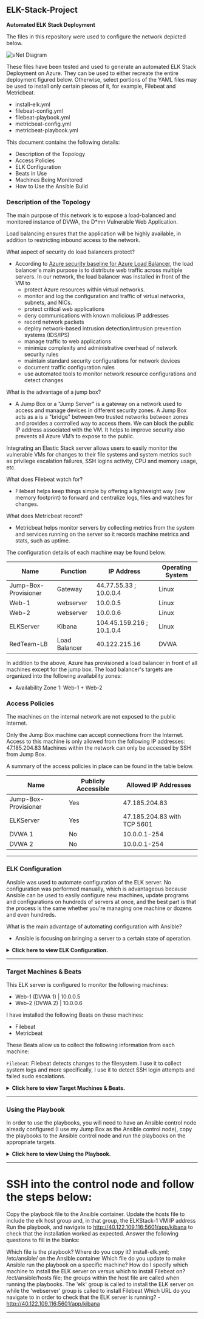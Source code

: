 ## ELK-Stack-Project
**Automated ELK Stack Deployment**
 
The files in this repository were used to configure the network depicted below.

![vNet Diagram](https://github.com/Diablo5G/ELK-Stack-Project/blob/main/Resources/Diagrams/ELK-Project-V1.jpg)
 
These files have been tested and used to generate an automated ELK Stack Deployment on Azure. They can be used to either recreate the entire deployment figured below. Otherwise, select portions of the YAML files may be used to install only certain pieces of it, for example, Filebeat and Metricbeat.

  - install-elk.yml
  - filebeat-config.yml
  - filebeat-playbook.yml
  - metricbeat-config.yml
  - metricbeat-playbook.yml
 
This document contains the following details:
- Description of the Topology
- Access Policies
- ELK Configuration
- Beats in Use
- Machines Being Monitored
- How to Use the Ansible Build
 
### Description of the Topology

The main purpose of this network is to expose a load-balanced and monitored instance of DVWA, the D*mn Vulnerable Web Application.

Load balancing ensures that the application will be highly available, in addition to restricting inbound access to the network.

What aspect of security do load balancers protect?
- According to [Azure security baseline for Azure Load Balancer](https://bit.ly/3AnSRPV), the load balancer's main purpose is to distribute web traffic across multiple servers. In our network, the load balancer was installed in front of the VM to 
   - protect Azure resources within virtual networks.
   - monitor and log the configuration and traffic of virtual networks, subnets, and NICs.
   - protect critical web applications
   - deny communications with known malicious IP addresses
   - record network packets
   - deploy network-based intrusion detection/intrusion prevention systems (IDS/IPS)
   - manage traffic to web applications
   - minimize complexity and administrative overhead of network security rules
   - maintain standard security configurations for network devices
   - document traffic configuration rules
   - use automated tools to monitor network resource configurations and detect changes

What is the advantage of a jump box?
- A Jump Box or a "Jump Server" is a gateway on a network used to access and manage devices in different security zones. A Jump Box acts as a is a "bridge" between two trusted networks between zones and provides a controlled way to access them. We can block the public IP address associated with the VM. It helps to improve security also prevents all Azure VM’s to expose to the public.

Integrating an Elastic Stack server allows users to easily monitor the vulnerable VMs for changes to their file systems and system metrics such as privilege escalation failures, SSH logins activity, CPU and memory usage, etc.

What does Filebeat watch for?
- Filebeat helps keep things simple by offering a lightweight way (low memory footprint) to forward and centralize logs, files and watches for changes.

What does Metricbeat record?
- Metricbeat helps monitor servers by collecting metrics from the system and services running on the server so it records machine metrics and stats, such as uptime.

The configuration details of each machine may be found below.
 
| Name     | Function | IP Address | Operating System |
|----------|----------|------------|------------------|
| Jump-Box-Provisioner | Gateway  | 44.77.55.33 ; 10.0.0.4   | Linux            |
| Web-1        |webserver    | 10.0.0.5     | Linux            |
| Web-2        |webserver    | 10.0.0.6     | Linux            |
| ELKServer    |Kibana       | 104.45.159.216 ; 10.1.0.4     | Linux            |
| RedTeam-LB|Load Balancer| 40.122.215.16| DVWA            |
 
In addition to the above, Azure has provisioned a load balancer in front of all machines except for the jump box. The load balancer's targets are organized into the following availability zones:


- Availability Zone 1: Web-1 + Web-2


### Access Policies
 
The machines on the internal network are not exposed to the public Internet.
 
Only the Jump Box machine can accept connections from the Internet. Access to this machine is only allowed from the following IP addresses: 47.185.204.83 Machines within the network can only be accessed by SSH from Jump Box.
 
A summary of the access policies in place can be found in the table below.
 
| Name     | Publicly Accessible | Allowed IP Addresses |
|----------|---------------------|----------------------|
| Jump-Box-Provisioner | Yes                 | 47.185.204.83        |
| ELKServer      | Yes                  |  47.185.204.83 with TCP 5601        |
| DVWA 1   | No                  |  10.0.0.1-254        |
| DVWA 2   | No                  |  10.0.0.1-254        |


 
---


### ELK Configuration
 
Ansible was used to automate configuration of the ELK server. No configuration was performed manually, which is advantageous because Ansible can be used to easily configure new machines, update programs and configurations on hundreds of servers at once, and the best part is that the process is the same whether you're managing one machine or dozens and even hundreds.

What is the main advantage of automating configuration with Ansible?
- Ansible is focusing on bringing a server to a certain state of operation.

<details>
<summary> <b> Click here to view ELK Configuration. </b> </summary>

---
 
The playbook implements the following tasks:

```yaml
---
- name: Configure Elk VM with Docker
  hosts: elk
  remote_user: sysadmin
  become: true
  tasks:
```

- In the above play, representing the header of the YAML file, I defined the title of my playbook based on the playbook's main goal by setting the keyword 'name:' to: "Configure Elk VM with Docker". 

Next I defined the managed nodes to target, in this case I set the keyword 'hosts:' to "elk", making sure that the playbook is run only on the machines in the "elk" group. 
To edit groups and add/remove machines from a group, the following inventory file located in /etc/ansible is used (see image below).

![hosts file editing](https://github.com/Diablo5G/ELK-Stack-Project/blob/main/Resources/Images/ConfigELK.png) 

Next I defined the user account for the SSH connection, i.e., Web_1, by setting the keyword 'remote_user:' to "Web_1".

Next I activated privilege escalation by setting the keyword 'become:' to "true". 

Following the keyword 'tasks:', the second play is defined below.

```yaml
     # Use apt module
    - name: Install docker.io
      apt:
        update_cache: yes
        name: docker.io
        state: present
```

In this play, the ansible package manager module is tasked with installing docker.io. The keyword 'update_cache:' is set to "yes" to download package information from all configured sources and their dependencies prior to installing docker, it is necessary to successfully install docker in this case. Next the keyword 'state:' is set to "present" to verify that the package is installed.

```yaml
      # Use apt module
    - name: Install pip3
      apt:
        force_apt_get: yes
        name: python3-pip
        state: present
```

In this play, the ansible package manager module is tasked with installing  'pip3', a version of the 'pip installer' which is a standard package manager used to install and maintain packages for Python.
The keyword 'force_apt_get:' is set to "yes" to force usage of apt-get instead of aptitude. The keyword 'state:' is set to "present" to verify that the package is installed.

```yaml
      # Use pip module
    - name: Install Docker python module
      pip:
        name: docker
        state: present
```

In this play the pip installer is used to install docker and also verify afterwards that docker is installed ('state: present').

```yaml
      # Use sysctl module
    - name: Use more memory
      sysctl:
        name: vm.max_map_count
        value: "262144"
        state: present
        reload: yes
```

In this play, the ansible sysctl module configures the target virtual machine (i.e., the Elk server VM) to use more memory. On newer version of Elasticsearch, the max virtual memory areas is likely to be too low by default (ie., 65530) and will result in the following error: "elasticsearch | max virtual memory areas vm.max_map_count [65530] likely too low, increase to at least [262144]", thus requiring the increase of vm.max_map_count to at least 262144 using the sysctl module (keyword 'value:' set to "262144"). The keyword 'state:' is set to "present" to verify that the change was applied. The sysctl command is used to modify Linux kernel variables at runtime, to apply the changes to the virtual memory variables, the new variables need to be reloaded so the keyword 'reload:' is set to "yes" (this is also necessary in case the VM has been restarted).

```yaml
      # Use docker_container module
    - name: download and launch a docker elk container
      docker_container:
        name: elk
        image: sebp/elk:761
        state: started
        restart_policy: always
        published_ports:
          - 5601:5601
          - 9200:9200
          - 5044:5044
```

In this play, the ansible docker_container module is used to download and launch our Elk container. The container is pulled from the docker hub repository. The keyword 'image:' is set with the value "sebp/elk:761", "sebp" is the creator of the container (i.e., Sebastien Pujadas). "elk" is the container and "761" is the version of the container. The keyword 'state:' is set to "started" to start the container upon creation. The keyword 'restart_policy:' is set to "always" and will ensure that the container restarts if you restart your web vm. Without it, you will have to restart your container when you restart the machine.
The keyword 'published_ports:' is set with the 3 ports that are used by our Elastic stack configuration, i.e., "5601" is the port used by Kibana, "9200" is the port used by Elasticsearch for requests by default and "5400" is the default port Logstash listens on for incoming Beats connections (we will go over the Beats we installed in the following section "Target Machines & Beats").

```yaml
      # Use systemd module
    - name: Enable service docker on boot
      systemd:
        name: docker
        enabled: yes
```

In this play, the ansible systemd module is used to start docker on boot, setting the keyword 'enabled:' to "yes".

Now we can start launching and exposing the container by run

```bash
ansible-playbook install-elk.yml
```

The following screenshot displays the result of running `install-elk.yml`

![Docker ELKResult output](https://github.com/Diablo5G/ELK-Stack-Project/blob/main/Resources/Images/Install_elk_result.png)

SSH to your container: ```ssh sysadmin@10.1.0.4``` and RUN ```sudo docker ps```

The following screenshot displays the result of running `docker ps` after successfully configuring the Elastic Stack instance.

![Docker InstallELK output](https://github.com/Diablo5G/ELK-Stack-Project/blob/main/Resources/Images/InstallELK.png)

Logging into the Elk server and manually launch the ELK container with: 

```bash
sudo docker start elk
```
then ```curl http://localhost:5601/app/kibana``` does return HTML.

The following screenshot displays the result of running `curl` after start ELK container

![Docker curl output](https://github.com/Diablo5G/ELK-Stack-Project/blob/main/Resources/Images/CurlResult.png)
 
⚠️ Checkpoint ⚠️
 + ✔️ An Ansible playbook has been created that installs and configures an ELK container.
 + ✔️ The Ansible playbook can be run on the new VM.

This step is to restrict access to the ELK VM using Azure's network security groups (NSGs). We need to add public IP address to a whitelist, just as we did when clearing access to jump box.

Go to Network Security Group to config your host IP to Kibana as follow

![Docker InboundSecRules output](https://github.com/Diablo5G/ELK-Stack-Project/blob/main/Resources/Images/InboundSecRules.png)

</details>

---

### Target Machines & Beats
This ELK server is configured to monitor the following machines:

- Web-1 (DVWA 1) | 10.0.0.5
- Web-2 (DVWA 2) | 10.0.0.6

I have installed the following Beats on these machines:

- Filebeat
- Metricbeat

These Beats allow us to collect the following information from each machine:

`Filebeat`: Filebeat detects changes to the filesystem. I use it to collect system logs and more specifically, I use it to detect SSH login attempts and failed sudo escalations.


<details>
<summary> <b> Click here to view Target Machines & Beats. </b> </summary>

---

Filebeat playbook I used below:

```yaml
---
- name: Install and Launch Filebeat
  hosts: webservers
  become: yes
  tasks:
    # Use command module
  - name: Download filebeat .deb file
    command: curl -L -O https://artifacts.elastic.co/downloads/beats/filebeat/filebeat-7.4.0-amd64.deb
    # Use command module
  - name: Install filebeat .deb
    command: dpkg -i filebeat-7.4.0-amd64.deb
    # Use copy module
  - name: Drop in filebeat.yml
    copy:
      src: /etc/ansible/roles/install-filebeat/files/filebeat-config.yml
      dest: /etc/filebeat/filebeat.yml
    # Use command module
  - name: Enable and Configure System Module
    command: filebeat modules enable system
    # Use command module
  - name: Setup filebeat
    command: filebeat setup
    # Use command module
  - name: Start filebeat service
    command: service filebeat start
    # Use systemd module
  - name: Enable service filebeat on boot
    systemd:
      name: filebeat
      enabled: yes
```


`Metricbeat`: Metricbeat detects changes in system metrics, such as CPU usage and memory usage.

Metricbeat playbook I used below:

```yaml
---
- name: Install and Launch Metricbeat
  hosts: webservers
  become: true
  tasks:
    # Use command module
  - name: Download metricbeat
    command: curl -L -O https://artifacts.elastic.co/downloads/beats/metricbeat/metricbeat-7.4.0-amd64.deb
    # Use command module
  - name: install metricbeat
    command: dpkg -i metricbeat-7.4.0-amd64.deb
    # Use copy module
  - name: drop in metricbeat config
    copy:
      src: /etc/ansible/roles/install-metricbeat/files/metricbeat-config.yml
      dest: /etc/metricbeat/metricbeat.yml
    # Use command module
  - name: enable and configure docker module for metric beat
    command: metricbeat modules enable docker
    # Use command module
  - name: setup metric beat
    command: metricbeat setup
    # Use command module
  - name: start metric beat
    command: service metricbeat start
    # Use systemd module
  - name: Enable service metricbeat on boot
    systemd:
      name: metricbeat
      enabled: yes
```
 
</details>

---
 
### Using the Playbook
In order to use the playbooks, you will need to have an Ansible control node already configured (I use my Jump Box as the Ansible control node), copy the playbooks to the Ansible control node and run the playbooks on the appropriate targets. 

<details>
<summary> <b> Click here to view Using the Playbook. </b> </summary>

---

First, I SSH into the control node and follow the steps below:

- Copy the playbook files to the Ansible control node.
- Update the "hosts" file to include the groups of hosts representing the targeted servers to run the playbooks on.
- Run the playbooks, and navigate to the ELK server to check that the installation worked as expected.

So, first I connect to my Jump Box using the following command to SSH into the box:

```bash
ssh sysadmin@168.61.162.23
```

![SSH into ump box](https://github.com/Diablo5G/ELK-Stack-Project/blob/main/Resources/Images/SSH_into_Jump_Box.png)

Then I run the following command to start and launch my Ansible docker container (i.e., the Ansible Control Node):

```bash
sudo docker start goofy_wright
```
and

```bash
sudo docker attach goofy_wright 
```

Note: Your container will have a different name.

![Start and launch ansible container](https://github.com/Diablo5G/ELK-Stack-Project/blob/main/Resources/Images/Start_launch_ansible.png)

Next, I run the playbooks.

First I run my ELK playbook to deploy my ELK server:

```bash
ansible-playbook install_elk.yml
```

Then I run the Filebeat and Metricbeat playbooks to install the agents on my web servers (Web-1, Web-2):

```bash
ansible-playbook install_filebeat.yml
```
```bash
ansible-playbook install_metricbeat.yml
```


To verify that my ELK server was successfully deployed, I SSH into my ELK server and run the following command:

```bash
curl http://localhost:5601/app/kibana
```


If the server was successfully installed and deployed I should see the following HTML code output in the terminal:

![confirm elk server running via localhost](https://github.com/Sk3llington/Project1-UCLA-Cyber-Security/blob/main/Images/confirm_ELK_server_running_localhost.png)

You can also use your web browser to confirm that the ELK server is up and running by opening a web browser page and entering the public ip address to access Kibana's web interface:

http://40.79.255.121:5601/app/kibana

If the server is up and functioning, you should be able to access the page below:

![confirm elk running via public ip](https://github.com/Sk3llington/Project1-UCLA-Cyber-Security/blob/main/Images/confirm_ELK_server_running_public_ip.png)

Next, I want to verify that `filebeat` and `metricbeat` are actually collecting the data they are supposed to and that my deployment is fully functioning.

To do so, I have implemented 3 tasks:


1. Generate a high amount of failed SSH login attempts and verify that Kibana is picking up this activity.


2. Generate a high amount of CPU usage on my web servers and verify that Kibana picks up this data.


3. Generate a high amount of web requests to my web servers and make sure that Kibana is picking them up.


* Generating a high amount of failed SSH login attempts:


To generate these attempts I intentionally tried to connect to my Web-1 web server from the Jump Box instead of connecting from my Ansible container in order to generate failed attempts (the server can't verify my private key outside of the container).

To do so I used the following short script to automate 1000 failed SSH login attempts:


```bash
for i in {1..1000}; do ssh Web_1@10.0.0.5; done
```

![ssh failed attempts](https://github.com/Sk3llington/Project-1-UCLA-Cyber-Security/blob/f927b7cdbd50c0d4b7830f1839658fcfeaf2a96d/Images/ssh_failed_attempts.png)


Next I check Kibana to see if the failed attempts were logged:


![filebeat failed ssh attempts](https://github.com/Sk3llington/Project-1-UCLA-Cyber-Security/blob/f927b7cdbd50c0d4b7830f1839658fcfeaf2a96d/Images/filebeat_failed_ssh_attempts.png)

I can see that all the failed attempts were detected and sent to Kibana.

Now Let's breakdown the syntax of my previous short script:

`for` begins the `for` loop.

`i in` creates a variable named `i` that will hold each number `in` our list.

`{1..1000}` creates a list of 1000 numbers, each of which will be given to our `i` variable.

`;` separates the portions of our `for` loop when written on one line.

`do` indicates the action taken by each loop.

`ssh sysadmin@10.0.0.5` is the command run by `do`.

`;` separates the portions of our for loop when it's written on one line.

`done` closes the `for` loop.

Now I can run the same short script command with a few modifications, to test that `filebeat` is logging all failed attempts on all web servers where `filebeat` was deployed.

I want to run a command that will attempt to SSH into multiple web servers at the same time and continue forever until I stop it:

```bash
while true; do for i in {5..7}; do ssh Web_1@10.0.0.$i; done
```

Now let's breakdown the syntax of my previous short script:


`while` begins the `while` loop.

`true` will always be equal to `true` so this loop will never stop, unless you force quit it.

`;` separates the portions of our `while` loop when it's written on one line.

`do` indicates the action taken by each loop.

`i in` creates a variable named `i` that will hold each number in our list.

`{5..7}` creates a list of numbers (5, 6 and 7), each of which will be given to our `i` variable.

`ssh sysadmin@10.0.0.$i` is the command run by `do`. It is passing in the `$i` variable so the `wget` command will be run on each server, i.e., 10.0.0.5, 10.0.0.6, 10.0.0.7 (Web-1, Web-2).


Next, I want to confirm that `metricbeat` is functioning. To do so I will run a linux stress test.


* Generating a high amount of CPU usage on my web servers (Web-1, Web-2) and confirming that Kibana is collecting the data.


1. From my Jump Box, I start my Ansible container with the following command:

```bash
sudo docker start hopeful_lalande && sudo docker attach hopeful_lalande
```

2. I SSH from my Ansible container to one of my web server.

```bash
ssh Web_1@10.0.0.5
```

3. I install the `stress` module with the following command:

```bash
sudo apt install stress
```

4. I run the service with the following command and let the stress test run for a few minutes:

```bash
sudo stress --cpu 1
```

Next, I compare 2 of my web servers to see the difference in CPU usage, confirming that `metricbeat` is capturing the increase in CPU usage due to our stress command:

![cpu stress test results](https://github.com/Sk3llington/Project-1-UCLA-Cyber-Security/blob/7393789af6e4858bb3db389ed5271e2b712c6579/Images/cpu_stress_test_result.png)


Another view of the CPU usage metrics Kibana collected:

![cpu stress test results graph](https://github.com/Sk3llington/Project-1-UCLA-Cyber-Security/blob/9bcdcb0cdda628a18aad96fd07d56585c2b7a0cc/Images/cpu_stress_test_result_graph.png)


* Generate a high amount of web requests to my web servers and make sure that Kibana is picking them up.

This time I want to generate a high amount of web requests directed to one of my web servers, I will use `wget` to launch a DoS attack.

1. I log into my Jump Box

2. I need to add a new firewall rule to allow my Jump Box (10.0.0.4) to connect to my web servers over HTTP on port 80. To do so, I add a new Inbound Security Rule to my RedTeam1 Network Security Group:

![jump to http to webservers](https://github.com/Sk3llington/Project-1-UCLA-Cyber-Security/blob/9bcdcb0cdda628a18aad96fd07d56585c2b7a0cc/Images/jumpbox_http_to_webservers.png)


3. I run the following command to download the file `index.html` from my Web-1 VM:

```bash
wget 10.0.0.5
```

Output of the command:

![index html download](https://github.com/Sk3llington/Project-1-UCLA-Cyber-Security/blob/9bcdcb0cdda628a18aad96fd07d56585c2b7a0cc/Images/index_html_download.png)


4. I confirm that the file has been downloaded with the `ls` command:


```bash
azadmin@Jump-Box-Provisioner:~$ ls 
index.html
```

5. Next, I run the `wget` command in a loop to generate a very high number of web requests, I will use the `while` loop:

```bash
while true; do wget 10.0.0.5; done
```

The result is that the `Load`, `Memory Usage` and `Network Traffic` were hit as seen below:

![load increase DoS](https://github.com/Sk3llington/Project-1-UCLA-Cyber-Security/blob/9bcdcb0cdda628a18aad96fd07d56585c2b7a0cc/Images/load_increase_DoS.png)

![memory usage](https://github.com/Sk3llington/Project-1-UCLA-Cyber-Security/blob/9bcdcb0cdda628a18aad96fd07d56585c2b7a0cc/Images/memory_usage.png)

![network traffic increase](https://github.com/Sk3llington/Project-1-UCLA-Cyber-Security/blob/9bcdcb0cdda628a18aad96fd07d56585c2b7a0cc/Images/network_traffic_increase.png)

After stopping the `wget` command, I can see that thousands of index.html files were created (as seen below).


![index html files](https://github.com/Sk3llington/Project-1-UCLA-Cyber-Security/blob/9bcdcb0cdda628a18aad96fd07d56585c2b7a0cc/Images/index_html_files.png)


 I can use the following command to clean that up:

```bash
rm *
```

Now if we use `ls` again, the directory is a lot cleaner:


![directory cleanup](https://github.com/Sk3llington/Project-1-UCLA-Cyber-Security/blob/b3cb4729f2d776119d25fea2dcb676c6a22197c1/Images/directory_cleanup.png)


I can also avoid the creation of the `index.html` file by adding the flag `-O` to my command so that I can specify a destination file where all the `index.html` files will be concatenated and written to.

Since I don't want to save the `index.html` files, I will not write them to any output file but instead send them directly to a directory that doesn't save anything, i.e., `/dev/null`. 

I use the following command to do that:


```bash
while true; do wget 10.0.0.5 -O /dev/null; done
```

Now, if I want to perform the `wget` DoS request on all my web servers, I can use the previous command I used to generate failed SSH login attempts on all my web servers, but this time I will tweak the command to send `wget` requests to all 3 web servers:

```bash
while true; do for i in {5..7}; do wget -O /dev/null 10.0.0.$i; done
```

Note that I need to press CTRL + C to stop the `wget` requests since I am using the `while` loop.


My Elastic Stack server is now functioning and correctly monitoring my load-balanced exposed DVWA web application.

</details>

---

# SSH into the control node and follow the steps below:

Copy the playbook file to the Ansible container.
Update the hosts file to include the elk host group and, in that group, the ELKStack-1 VM IP address
Run the playbook, and navigate to http://40.122.109.116:5601/app/kibana to check that the installation worked as expected.
Answer the following questions to fill in the blanks:

Which file is the playbook? Where do you copy it?
install-elk.yml; /etc/ansible/ on the Ansible container
Which file do you update to make Ansible run the playbook on a specific machine? How do I specify which machine to install the ELK server on versus which to install Filebeat on?
/ect/ansible/hosts file; the groups within the host file are called when running the playbooks. The 'elk' group is called to install the ELK server on while the 'webserver' group is called to install Filebeat
Which URL do you navigate to in order to check that the ELK server is running? -http://40.122.109.116:5601/app/kibana

---

